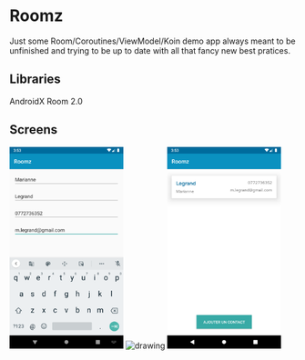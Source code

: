 # Roomz
Just some Room/Coroutines/ViewModel/Koin demo app always meant to be unfinished and trying to be up to date with all that fancy new best pratices.

## Libraries
AndroidX
Room 2.0

## Screens

<img src="https://github.com/livdroid/roomz/blob/master/screencapture/roomz_insertempty.png" alt="drawing" width="200"/>
<img src="ttps://github.com/livdroid/roomz/blob/master/screencapture/roomz_inserterror.png" alt="drawing" width="200"/>
<img src="https://github.com/livdroid/roomz/blob/master/screencapture/roomz_mainactivity.png" alt="drawing" width="200"/>
